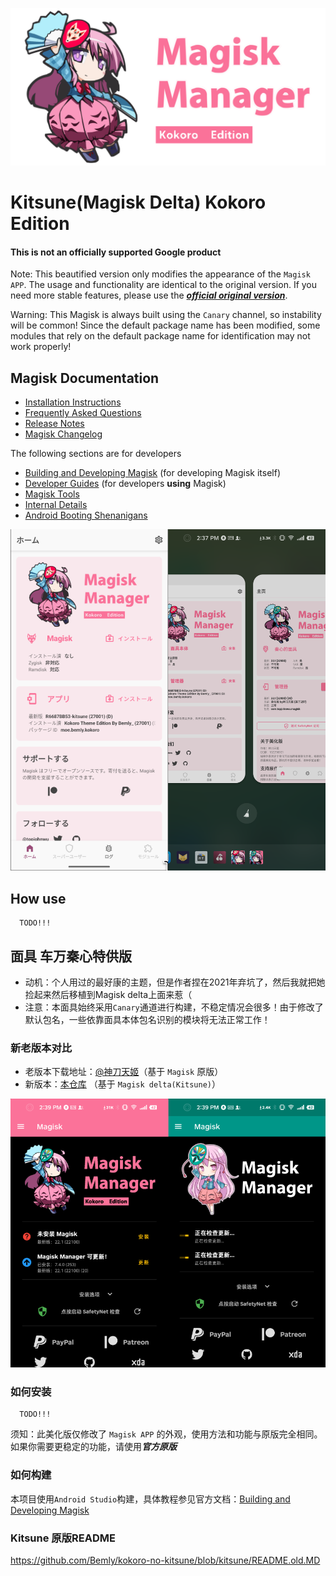 ![](docs/images/kokoro_banner.svg)

# Kitsune(Magisk Delta) Kokoro Edition

#### This is not an officially supported Google product

Note: This beautified version only modifies the appearance of the `Magisk APP`.
The usage and functionality are identical to the original version.
If you need more stable features, please use the [***official original version***](https://github.com/HuskyDG/magisk-files).

Warning: This Magisk is always built using the `Canary` channel,
so instability will be common! Since the default package name has been modified,
some modules that rely on the default package name for identification may not work properly!

## Magisk Documentation

- [Installation Instructions](docs/install.md)
- [Frequently Asked Questions](docs/faq.md)
- [Release Notes](docs/releases/index.md)
- [Magisk Changelog](docs/changes.md)

The following sections are for developers

- [Building and Developing Magisk](docs/build.md) (for developing Magisk itself)
- [Developer Guides](docs/guides.md) (for developers **using** Magisk)
- [Magisk Tools](docs/tools.md)
- [Internal Details](docs/details.md)
- [Android Booting Shenanigans](docs/boot.md)

![](docs/images/kokoro_diff_scrrenshot.png)

## How use

      TODO!!!

## 面具 车万秦心特供版

- 动机：个人用过的最好康的主题，但是作者捏在2021年弃坑了，然后我就把她捡起来然后移植到Magisk delta上面来惹（
- 注意：本面具始终采用`Canary`通道进行构建，不稳定情况会很多！由于修改了默认包名，一些依靠面具本体包名识别的模块将无法正常工作！

### 新老版本对比

- 老版本下载地址：[@神刀天姬](https://t.me/missingpower)（基于 `Magisk` 原版）
- 新版本：[本仓库](###如何安装) （基于 `Magisk delta(Kitsune)`）

![](docs/images/kokoro_history_screenshot.png)

### 如何安装

      TODO!!!
      
 须知：此美化版仅修改了 `Magisk APP` 的外观，使用方法和功能与原版完全相同。如果你需要更稳定的功能，请使用***官方原版***

### 如何构建

本项目使用`Android Studio`构建，具体教程参见官方文档：[Building and Developing Magisk](docs/README.md)

### Kitsune 原版README

https://github.com/Bemly/kokoro-no-kitsune/blob/kitsune/README.old.MD

